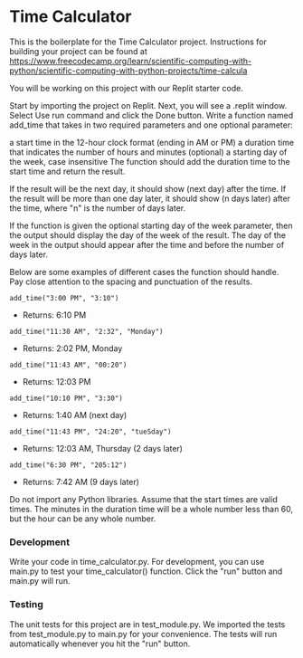 # Time Calculator

This is the boilerplate for the Time Calculator project. Instructions for building your project can be found at https://www.freecodecamp.org/learn/scientific-computing-with-python/scientific-computing-with-python-projects/time-calcula

You will be working on this project with our Replit starter code.

Start by importing the project on Replit.
Next, you will see a .replit window.
Select Use run command and click the Done button.
Write a function named add_time that takes in two required parameters and one optional parameter:

a start time in the 12-hour clock format (ending in AM or PM)
a duration time that indicates the number of hours and minutes
(optional) a starting day of the week, case insensitive
The function should add the duration time to the start time and return the result.

If the result will be the next day, it should show (next day) after the time. If the result will be more than one day later, it should show (n days later) after the time, where "n" is the number of days later.

If the function is given the optional starting day of the week parameter, then the output should display the day of the week of the result. The day of the week in the output should appear after the time and before the number of days later.

Below are some examples of different cases the function should handle. Pay close attention to the spacing and punctuation of the results.
```
add_time("3:00 PM", "3:10")
```
- Returns: 6:10 PM
```
add_time("11:30 AM", "2:32", "Monday")
```
- Returns: 2:02 PM, Monday
```
add_time("11:43 AM", "00:20")
```
- Returns: 12:03 PM
```
add_time("10:10 PM", "3:30")
```
- Returns: 1:40 AM (next day)
```
add_time("11:43 PM", "24:20", "tueSday")
```
- Returns: 12:03 AM, Thursday (2 days later)
```
add_time("6:30 PM", "205:12")
```
- Returns: 7:42 AM (9 days later)

Do not import any Python libraries. Assume that the start times are valid times. The minutes in the duration time will be a whole number less than 60, but the hour can be any whole number.

### Development
Write your code in time_calculator.py. For development, you can use main.py to test your time_calculator() function. Click the "run" button and main.py will run.

### Testing
The unit tests for this project are in test_module.py. We imported the tests from test_module.py to main.py for your convenience. The tests will run automatically whenever you hit the "run" button.